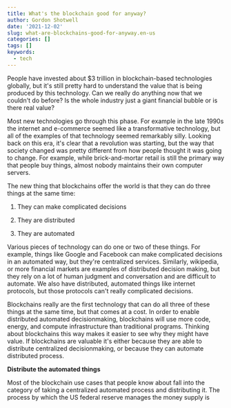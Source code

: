 ```yaml
---
title: What's the blockchain good for anyway?
author: Gordon Shotwell
date: '2021-12-02'
slug: what-are-blockchains-good-for-anyway.en-us
categories: []
tags: []
keywords:
  - tech
---
```


People have invested about \$3 trillion in blockchain-based technologies globally, but it's still pretty hard to understand the value that is being produced by this technology. Can we really do anything now that we couldn't do before? Is the whole industry just a giant financial bubble or is there real value?

Most new technologies go through this phase. For example in the late 1990s the internet and e-commerce seemed like a transformative technology, but all of the examples of that technology seemed remarkably silly. Looking back on this era, it's clear that a revolution was starting, but the way that society changed was pretty different from how people thought it was going to change. For example, while brick-and-mortar retail is still the primary way that people buy things, almost nobody maintains their own computer servers.

The new thing that blockchains offer the world is that they can do three things at the same time:

1.  They can make complicated decisions

2.  They are distributed

3.  They are automated

Various pieces of technology can do one or two of these things. For example, things like Google and Facebook can make complicated decisions in an automated way, but they're centralized services. Similarly, wikipedia, or more financial markets are examples of distributed decision making, but they rely on a lot of human judgment and conversation and are difficult to automate. We also have distributed, automated things like internet protocols, but those protocols can't really complicated decisions.

Blockchains really are the first technology that can do all three of these things at the same time, but that comes at a cost. In order to enable distributed automated decisionmaking, blockchains will use more code, energy, and compute infrastructure than traditional programs. Thinking about blockchains this way makes it easier to see why they might have value. If blockchains are valuable it's either because they are able to distribute centralized decisionmaking, or because they can automate distributed process.

**Distribute the automated things**

Most of the blockchain use cases that people know about fall into the category of taking a centralized automated process and distributing it. The process by which the US federal reserve manages the money supply is
